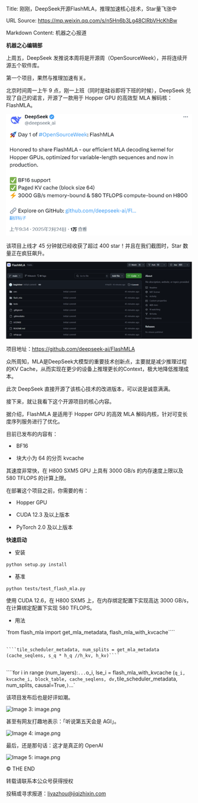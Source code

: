 Title: 刚刚，DeepSeek开源FlashMLA，推理加速核心技术，Star量飞涨中

URL Source: https://mp.weixin.qq.com/s/n5Hn6b3Lg48ClRbVHcKhBw

Markdown Content:
机器之心报道

**机器之心编辑部**

上周五，DeepSeek 发推说本周将是开源周（OpenSourceWeek），并将连续开源五个软件库。

第一个项目，果然与推理加速有关。

北京时间周一上午 9 点，刚一上班（同时是硅谷即将下班的时候），DeepSeek 兑现了自己的诺言，开源了一款用于 Hopper GPU 的高效型 MLA 解码核：FlashMLA。

![Image 1: image.png](assets/e/c/ec9c9205fa61abd0bdeca327406d5c89.png)

该项目上线才 45 分钟就已经收获了超过 400 star！并且在我们截图时，Star 数量正在疯狂飙升。

![Image 2: image.png](assets/9/c/9cb648ace6a121368dbcaaab93a4f3f7.png)

项目地址：https://github.com/deepseek-ai/FlashMLA

众所周知，MLA是DeepSeek大模型的重要技术创新点，主要就是减少推理过程的KV Cache，从而实现在更少的设备上推理更长的Context，极大地降低推理成本。

此次 DeepSeek 直接开源了该核心技术的改进版本，可以说是诚意满满。

接下来，就让我看下这个开源项目的核心内容。

据介绍，FlashMLA 是适用于 Hopper GPU 的高效 MLA 解码内核，针对可变长度序列服务进行了优化。

目前已发布的内容有：

*    BF16
    
*    块大小为 64 的分页 kvcache
    

其速度非常快，在 H800 SXM5 GPU 上具有 3000 GB/s 的内存速度上限以及 580 TFLOPS 的计算上限。

在部署这个项目之前，你需要的有：

*    Hopper GPU
    
*    CUDA 12.3 及以上版本
    
*    PyTorch 2.0 及以上版本
    

**快速启动**

*   安装
    

`python setup.py install`

*   基准
    

`python tests/test_flash_mla.py`

使用 CUDA 12.6，在 H800 SXM5 上，在内存绑定配置下实现高达 3000 GB/s，在计算绑定配置下实现 580 TFLOPS。

*   用法
    

`from flash_mla import get_mla_metadata, flash_mla_with_kvcache````
  
``````
  
````tile_scheduler_metadata, num_splits = get_mla_metadata (cache_seqlens, s_q * h_q //h_kv, h_kv)````
  
``````
  
````for i in range (num_layers):``...``o_i, lse_i = flash_mla_with_kvcache (``q_i, kvcache_i, block_table, cache_seqlens, dv,``tile_scheduler_metadata, num_splits, causal=True,``)``...`

该项目发布后也是好评如潮。

![Image 3: image.png](assets/8/b/8be3a01f1e0f842b087ec02a98d4bd5f.png)

甚至有网友打趣地表示：「听说第五天会是 AGI」。

![Image 4: image.png](assets/9/a/9a389010e83eeeebf1c3ecfdfdd5e108.png)

最后，还是那句话：这才是真正的 OpenAI

![Image 5: image.png](assets/7/f/7f9b2a75ebd17854a723761953b31d4c.png)

© THE END 

转载请联系本公众号获得授权

投稿或寻求报道：liyazhou@jiqizhixin.com
